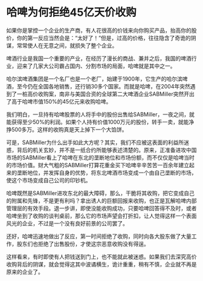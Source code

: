 # 哈啤为何拒绝45亿天价收购

如果你是掌控一个企业的生产商，有人花很高的价钱来向你购买产品，抬高你的股价，你的第一反应当然会是：“太好了！”但是，过高的价格，往往隐含了奇诡的阴谋，常常使人在无意之间，就损失了整个企业。

啤酒行业是我国一个重要的产业，在经历了漫长的商战、兼并之后，我国的啤酒行业，迎来了几家大公司霸占国内、分割市场的局面，哈啤就是其中之一。

哈尔滨啤酒集团是一个名厂也是一个老厂，始建于1900年，它生产的哈尔滨啤酒，至今仍在全国各地销售，还行销30多个国家。而就是哈啤，在2004年突然遇到了一桩高价收购案，南非与美国合资的全球第二大啤酒企业SABMiller突然开出了高于哈啤市值150%的45亿元来收购哈啤。

我们明白，一旦持有哈啤股票的人将手中的股份出售给SABMiller，一夜之间，就能获得至少50%的利润。如果个人持有价值1000万元的股份，转手一卖，就能净挣500多万。这样的收购真是天上掉下一个大馅饼。

可是，SABMiller为什么出手如此大方呢？其实，我们不应被这表面的利益所迷惑，背后的机关玄妙，并不是一纸合约所能够表述清楚的。原来，正准备进攻中国市场的SABMiller看上了哈啤在东北的垄断地位和市场份额，而不仅仅是哈啤当时的市场价值。财大气粗的SABMiller打算花重金买下哈啤辛辛苦苦一百余年建立起来的垄断地位，并发挥自身的优势，将东北啤酒市场变成一个由自己垄断的市场，使这个市场变成自己公司的印钞机。

哈啤既然是SABMiller进攻东北的最大障碍，那么，干脆将其收购，把它变成自己的附属和先锋，不是更有利吗？拿出诱人的巨额回报来收购，也正是瓦解哈啤内部管理层的有效手段。退一步讲，即使没能收购成功，只要哈啤回答得不及时，或者哈啤坐到了收购的谈判桌前，那么它的市场声望会打折扣，让人觉得这样一个表面风光的企业，不过是一个没有良好前景的公司罢了。

还好，哈啤迅速地做出了反应，第一时间拒绝了收购，同时向各大股东做了大量工作，股东们也拒绝了出售股份，才使这宗恶意收购没有得逞。

这样看来，有时即使有人把钱送到门上，也不能就此被迷惑。如果我们去深究高价收购背后的阴谋，就会觉得这其中波谲横生，诡计重重，稍有不慎，企业就不再是原来的企业了。